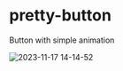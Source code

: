 # pretty-button
Button with simple animation

![2023-11-17 14-14-52](https://github.com/codewithelmor/pretty-button/assets/44918452/6776bba4-2bba-4eb5-a78c-f511f9d0fd30)
